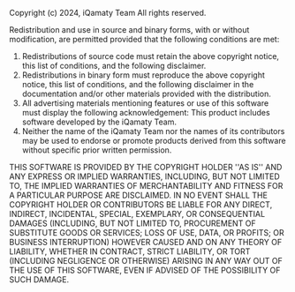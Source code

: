 Copyright (c) 2024, iQamaty Team
All rights reserved.

Redistribution and use in source and binary forms, with or without
modification, are permitted provided that the following conditions are met:
1. Redistributions of source code must retain the above copyright
   notice, this list of conditions, and the following disclaimer.
2. Redistributions in binary form must reproduce the above copyright
   notice, this list of conditions, and the following disclaimer in the
   documentation and/or other materials provided with the distribution.
3. All advertising materials mentioning features or use of this software
   must display the following acknowledgement:
   This product includes software developed by the iQamaty Team.
4. Neither the name of the iQamaty Team nor the
   names of its contributors may be used to endorse or promote products
   derived from this software without specific prior written permission.

THIS SOFTWARE IS PROVIDED BY THE COPYRIGHT HOLDER ''AS IS'' AND ANY
EXPRESS OR IMPLIED WARRANTIES, INCLUDING, BUT NOT LIMITED TO, THE IMPLIED
WARRANTIES OF MERCHANTABILITY AND FITNESS FOR A PARTICULAR PURPOSE ARE
DISCLAIMED. IN NO EVENT SHALL THE COPYRIGHT HOLDER OR CONTRIBUTORS BE LIABLE
FOR ANY DIRECT, INDIRECT, INCIDENTAL, SPECIAL, EXEMPLARY, OR CONSEQUENTIAL 
DAMAGES (INCLUDING, BUT NOT LIMITED TO, PROCUREMENT OF SUBSTITUTE GOODS OR 
SERVICES; LOSS OF USE, DATA, OR PROFITS; OR BUSINESS INTERRUPTION) HOWEVER 
CAUSED AND ON ANY THEORY OF LIABILITY, WHETHER IN CONTRACT, STRICT LIABILITY,
OR TORT (INCLUDING NEGLIGENCE OR OTHERWISE) ARISING IN ANY WAY OUT OF THE 
USE OF THIS SOFTWARE, EVEN IF ADVISED OF THE POSSIBILITY OF SUCH DAMAGE.
